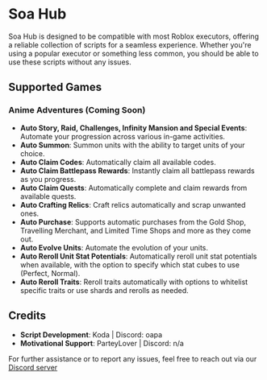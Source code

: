 # Soa Hub

Soa Hub is designed to be compatible with most Roblox executors, offering a reliable collection of scripts for a seamless experience. Whether you're using a popular executor or something less common, you should be able to use these scripts without any issues.

## Supported Games

### **Anime Adventures (Coming Soon)**

- **Auto Story, Raid, Challenges, Infinity Mansion and Special Events**: Automate your progression across various in-game activities.
- **Auto Summon**: Summon units with the ability to target units of your choice.
- **Auto Claim Codes**: Automatically claim all available codes.
- **Auto Claim Battlepass Rewards**: Instantly claim all battlepass rewards as you progress.
- **Auto Claim Quests**: Automatically complete and claim rewards from available quests.
- **Auto Crafting Relics**: Craft relics automatically and scrap unwanted ones.
- **Auto Purchase**: Supports automatic purchases from the Gold Shop, Travelling Merchant, and Limited Time Shops and more as they come out.
- **Auto Evolve Units**: Automate the evolution of your units.
- **Auto Reroll Unit Stat Potentials**: Automatically reroll unit stat potentials when available, with the option to specify which stat cubes to use (Perfect, Normal).
- **Auto Reroll Traits**: Reroll traits automatically with options to whitelist specific traits or use shards and rerolls as needed.

## Credits

- **Script Development**: Koda | Discord: oapa
- **Motivational Support**: ParteyLover | Discord: n/a

For further assistance or to report any issues, feel free to reach out via our [Discord server](https://discord.gg/rdpjRDNDHU)
